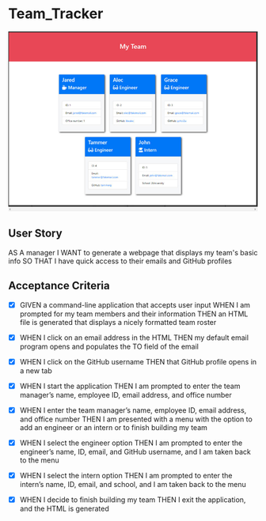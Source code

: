 # Team_Tracker

![](./assets/images/Capture.PNG)

## User Story

AS A manager
I WANT to generate a webpage that displays my team's basic info
SO THAT I have quick access to their emails and GitHub profiles


## Acceptance Criteria

- [x] GIVEN a command-line application that accepts user input
WHEN I am prompted for my team members and their information
THEN an HTML file is generated that displays a nicely formatted team roster

- [x] WHEN I click on an email address in the HTML
THEN my default email program opens and populates the TO field of the email

- [x] WHEN I click on the GitHub username
THEN that GitHub profile opens in a new tab

- [x] WHEN I start the application
THEN I am prompted to enter the team manager’s name, employee ID, email address, and office number

- [x] WHEN I enter the team manager’s name, employee ID, email address, and office number
THEN I am presented with a menu with the option to add an engineer or an intern or to finish building my team

- [x] WHEN I select the engineer option
THEN I am prompted to enter the engineer’s name, ID, email, and GitHub username, and I am taken back to the menu

- [x] WHEN I select the intern option
THEN I am prompted to enter the intern’s name, ID, email, and school, and I am taken back to the menu

- [x] WHEN I decide to finish building my team
THEN I exit the application, and the HTML is generated





